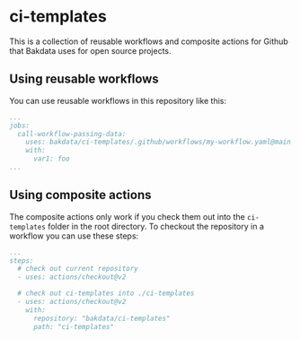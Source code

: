 # ci-templates
This is a collection of reusable workflows and composite actions for Github that Bakdata uses for open source projects.


## Using reusable workflows
You can use reusable workflows in this repository like this:

```yaml
...
jobs:
  call-workflow-passing-data:
    uses: bakdata/ci-templates/.github/workflows/my-workflow.yaml@main
    with:
      var1: foo
...
```

## Using composite actions
The composite actions only work if you check them out into the `ci-templates` folder in the root directory. To checkout the repository in a workflow you can use these steps:

```yaml
...
steps:
  # check out current repository
  - uses: actions/checkout@v2

  # check out ci-templates into ./ci-templates
  - uses: actions/checkout@v2
    with:
      repository: "bakdata/ci-templates"
      path: "ci-templates"
```

